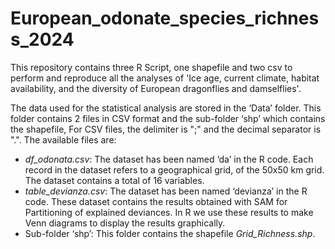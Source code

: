 # European_odonate_species_richness_2024

This repository contains three R Script, one shapefile and two csv to perform and reproduce all the analyses of 'Ice age, current climate, habitat availability, and the diversity of European dragonflies and damselflies'.

The data used for the statistical analysis are stored in the ‘Data’ folder. This folder contains 2 files in CSV format and the sub-folder ‘shp’ which contains the shapefile, For CSV files, the delimiter is ";" and the decimal separator is ".". The available files are:

- *df_odonata.csv*: The dataset has been named ‘da’ in the R code. Each record in the dataset refers to a geographical grid, of the 50x50 km grid. The dataset contains a total of 16 variables.
- *table_devianza.csv*: The dataset has been named ‘devianza’ in the R code. These dataset contains the results obtained with SAM for Partitioning of explained deviances. In R we use these results to make Venn diagrams to display the results graphically.
- Sub-folder ‘shp’: This folder contains the shapefile *Grid_Richness.shp*.


  
